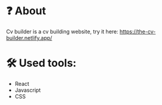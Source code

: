 # ❓ About
Cv builder is a cv building website, try it here: https://the-cv-builder.netlify.app/

# 🛠️ Used tools:
- React
- Javascript
- CSS

